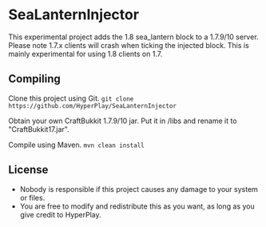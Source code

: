 SeaLanternInjector
==================

This experimental project adds the 1.8 sea_lantern block to a 1.7.9/10 server.
Please note 1.7.x clients will crash when ticking the injected block. This is mainly experimental for using 1.8 clients on 1.7.

Compiling
---------

Clone this project using Git.
`git clone https://github.com/HyperPlay/SeaLanternInjector`

Obtain your own CraftBukkit 1.7.9/10 jar. Put it in /libs and rename it to "CraftBukkit17.jar".

Compile using Maven.
`mvn clean install`

License
-------
* Nobody is responsible if this project causes any damage to your system or files.
* You are free to modify and redistribute this as you want, as long as you give credit to HyperPlay.